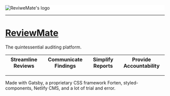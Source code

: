 <div style="background-color:white;width:100%;">
  <img src="https://review-mate.com/static/56538559ccac019bc3eaef3b88c385a5/5cef6/ReviewMate-main.webp" alt="ReviweMate's logo" />
</div>

---

# [ReviewMate](https://review-mate.com/)
 The quintessential auditing platform. 
 
 Streamline Reviews | Communicate Findings | Simplify Reports | Provide Accountability
 -------------------|----------------------|------------------|-----------------------
 
 
 ---
 
 Made with Gatsby, a proprietary CSS framework Forten, styled-components, Netlify CMS, and a lot of trial and error. 
